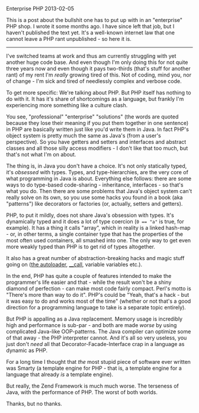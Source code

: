 Enterprise PHP
2013-02-05

This is a post about the bullshit one has to put up with in an "enterprise"
PHP shop. I wrote it some months ago. I have since left that job, but I haven't
published the text yet. It's a well-known internet law that one cannot leave
a PHP rant unpublished - so here it is.

----

I've switched teams at work and thus am currently struggling with yet another
huge code base. And even though I'm only doing this for not quite three years
now and even though it pays two-thirds (that's stuff for another rant) of my
rent I'm *really* growing tired of this. Not of coding, mind you, nor of
change - I'm sick and tired of needlessly complex and verbose code.

To get more specific: We're talking about PHP. But PHP itself has
nothing to do with it. It has it's share of shortcomings as a language,
but frankly I'm experiencing more something like a culture clash.

You see, "professional" "enterprise" "solutions" (the words are quoted
because they lose their meaning if you put them together in one sentence)
in PHP are basically written just like you'd write them in Java. In fact
PHP's object system is pretty much the same as Java's (from a user's
perspective). So you have getters and setters and interfaces and
abstract classes and all those silly access modifiers - I don't like
that too much, but that's not what I'm on about.

The thing is, in Java you don't have a choice. It's not only statically
typed, it's *obsessed* with types. Types, and type-hierarchies, are the
very core of what programming in Java is about. Everything else follows:
there are some ways to do type-based code-sharing - inheritance,
interfaces - so that's what you do. Then there are some problems that
Java's object system can't really solve on its own, so you use some
hacks you found in a book (aka "patterns") like decorators or factories
(or, actually, setters and getters).

PHP, to put it mildly, does not share Java's obsession with types. It's
dynamically typed and it does a lot of type coercion (`0 == "a"` is true, for
example). It has a thing it calls "array", which in reality is a linked
hash-map - or, in other terms, a single container type that has the properties
of the most often used containers, all smashed into one. The only way
to get even more weakly typed than PHP is to get rid of types altogether.

It also has a great number of abstraction-breaking hacks and magic
stuff going on (<a href="http://www.php.net/manual/en/function.spl-autoload-register.php">the autoloader</a>,
<a href="http://php.net/manual/en/language.oop5.magic.php">__call</a>,
variable variables etc.).

In the end, PHP has quite a couple of features intended to make the
programmer's life easier and that - while the result won't be a shiny diamond
of perfection -  can make most code fairly compact. Perl's motto is "There's
more than way to do it".  PHP's could be "Yeah, that's a hack - but it was easy
to do and works most of the time" (whether or not that's a good direction for a
programming language to take is a separate topic entirely).

But PHP is appalling as a Java replacement. Memory usage is incredibly high
and performance is sub-par - and both are made *worse* by using complicated
Java-like OOP-patterns. The Java compiler can optimize some of that away - the
PHP interpreter cannot. And it's all so very useless, you just don't *need* all
that Decorator-Facade-Interface crap in a language as dynamic as PHP.

For a long time I thought that *the* most stupid piece of software ever written
was Smarty (a template engine for PHP - that is, a template engine for a
language that already *is* a template engine).

But really, the Zend Framework is much much worse. The terseness of Java,
with the performance of PHP. The worst of both worlds.

Thanks, but no thanks.

